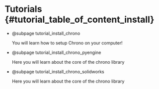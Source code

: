Tutorials {#tutorial_table_of_content_install}
==========================

-   @subpage tutorial_install_chrono

    You will learn how to setup Chrono on your computer!

-   @subpage tutorial_install_chrono_pyengine

    Here you will learn about the core of the chrono library

-   @subpage tutorial_install_chrono_solidworks

    Here you will learn about the core of the chrono library
